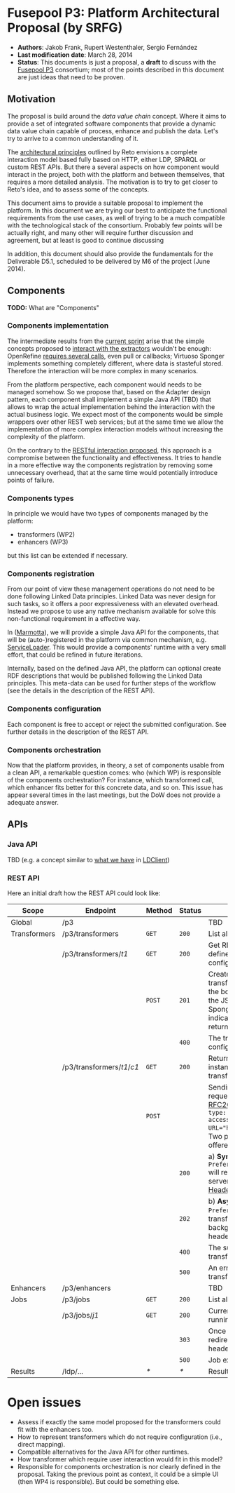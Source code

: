 # Fusepool P3: Platform Architectural Proposal (by SRFG)

* **Authors**: Jakob Frank, Rupert Westenthaler, Sergio Fernández
* **Last modification date**: March 28, 2014
* **Status**: This documents is just a proposal, a **draft** to discuss with the [Fusepool P3](http://www.fusepool.eu/p3) consortium; most of the points described in this document are just ideas that need to be proven.

## Motivation

The proposal is build around the _data value chain_ concept. Where it aims to provide a 
set of integrated software components that provide a dynamic data value chain capable of 
process, enhance and publish the data. Let's try to arrive to a common understanding of it.

The [architectural principles](https://github.com/fusepoolP3/overall-architecture/blob/master/architectural-principles.md)
outlined by Reto envisions a complete interaction model based fully based on HTTP, 
either LDP, SPARQL or custom REST APIs. But there a several aspects on how component 
would interact in the project, both with the platform and between themselves, 
that requires a more detailed analysis. The motivation is to try to get closer to Reto's 
idea, and to assess some of the concepts.

This document aims to provide a suitable proposal to implement the platform. In 
this document we are trying our best to anticipate the functional requirements 
from the use cases, as well of trying to be a much compatible with the technological 
stack of the consortium. Probably few points will be actually right, and many other 
will require further discussion and agreement, but at least is good to continue 
discussing

In addition, this document should also provide the fundamentals for the Deliverable 
D5.1, scheduled to be delivered by M6 of the project (June 2014).

## Components
**TODO:** What are "Components"
### Components implementation

The intermediate results from the [current sprint](https://easybacklog.com/accounts/4748/backlogs/54217#2) 
arise that the simple concepts proposed to 
[interact with the extractors](https://github.com/fusepoolP3/overall-architecture/blob/master/data-extractor-importer-api.md)
wouldn't be enough: OpenRefine [requires several calls](https://docs.google.com/a/spaziodati.eu/document/d/18Dup7hT2DMMCK6MP8IpnKSEM9YjKSY-cVTjC36P9_Kw), 
even pull or callbacks; Virtuoso Sponger implements something completely different,
where data is stasteful stored. Therefore the interaction will be more complex
in many scenarios.

From the platform perspective, each component would needs to be managed somehow. 
So we propose that, based on the Adapter design pattern, each component shall 
implement a simple Java API (TBD) that allows to wrap the actual implementation 
behind the interaction with the actual business logic. We expect most of the components 
would be simple wrappers over other REST web services; but at the same time we allow 
the implementation of more complex interaction models without increasing the complexity 
of the platform.

On the contrary to the [RESTful interaction proposed](https://github.com/fusepoolP3/overall-architecture/blob/master/data-extractor-importer-api.md),
this approach is a compromise between the functionality and effectiveness. It tries
to handle in a more effective way the components registration by removing some 
unnecessary overhead, that at the same time would potentially introduce points of 
failure.

### Components types

In principle we would have two types of components managed by the platform:

* transformers (WP2)
* enhancers (WP3)

but this list can be extended if necessary.

### Components registration

From our point of view these management operations do not need to be done following
Linked Data principles. Linked Data was never design for such tasks, so it offers
a poor expressiveness with an elevated overhead. Instead we propose to use any native 
mechanism available for solve this non-functional requirement in a effective way.

In ([Marmotta](http://marmotta.apache.org)), we will provide a simple 
Java API for the components, that will be (auto-)registered in the platform via common mechanism, 
e.g. [ServiceLoader](http://docs.oracle.com/javase/7/docs/api/index.html?java/util/ServiceLoader.html). This would provide a components' runtime with a very small effort,
that could be refined in future iterations.

Internally, based on the defined Java API, the platform can optional create
RDF descriptions that would be published following the Linked Data principles. 
This meta-data can be used for further steps of the workflow (see the details in the description 
of the REST API). 

### Components configuration

Each component is free to accept or reject the submitted configuration. See further details 
in the description of the REST API.

### Components orchestration

Now that the platform provides, in theory, a set of components usable from a clean API,
a remarkable question comes: who (which WP) is responsible of the components orchestration?
For instance, which transformed call, which enhancer fits better for this concrete data, 
and so on. This issue has appear several times in the last meetings, but the DoW does not
provide a adequate answer. 

## APIs

### Java API

TBD (e.g. a concept similar to
[what we have](https://git-wip-us.apache.org/repos/asf?p=marmotta.git;a=blob;f=libraries/ldclient/ldclient-api/src/main/java/org/apache/marmotta/ldclient/api/provider/DataProvider.java;h=5d0fda3d01dce4b5349c16e8df6097165bb873cb;hb=develop#l35) in [LDClient](http://marmotta.apache.org/ldclient))

### REST API

Here an initial draft how the REST API could look like:

| Scope                  | Endpoint                      | Method  | Status | Description
| ---------------------- | ----------------------------- | ------- | ------ | -----------------------------------------------------------------------------------------------------
| Global                 | /p3                           |         |        | TBD
| Transformers           | /p3/transformers              | `GET`   | `200`  | List all available transformers.  
|                        | /p3/transformers/_t1_         | `GET`   | `200`  | Get RDF description (vocab to be defined), including all available configurations.
|                        |                               | `POST`  | `201`  | Creates a instance of the transformer with the configuration in the body (in the case of BatchRefine the JSON script, XSLT for the Sponger, etc). The `Slug` header indicates name preference. `Location` returns the created endpoint.
|                        |                               |         | `400`  | The transformer does not accept the configuration submitted.
|                        | /p3/transformers/_t1_/_c1_    | `GET`   | `200`  | Return the raw configuration of the instance. `Link` header to the transformer it belongs to.
|                        |                               | `POST`  |        | Sending the original data in the request body, or by reference using [RFC2017](http://tools.ietf.org/html/rfc2017) (using the header `Content-type: message/external-body; access-type=URL; URL="http://example.org/file.csv"`). Two processing options would be offered:
|                        |                               |         | `200`  | a) **Synchronous**: with header `Prefer: return="representation"` will return the transformed data, no server-side storage (see [Prefer Header for HTTP](http://tools.ietf.org/html/draft-snell-http-prefer-18#section-4)).
|                        |                               |         | `202`  | b) **Asynchronous**: with header `Prefer: respond-async` the transformation will be executed in background, returning a `Location` header to the job.
|                        |                               |         | `400`  | The submitted data cannot be transformed.
|                        |                               |         | `500`  | An error has occurred during transformation (when synchronous).   
| Enhancers              | /p3/enhancers                 |         |        | TBD 
| Jobs                   | /p3/jobs                      | `GET`   | `200`  | List all running jobs (TBD). 
|                        | /p3/jobs/_j1_                 | `GET`   | `200`  | Current status while the job is running. 
|                        |                               |         | `303`  | Once the job has been complete, it redirects to the result (`Location` header). 
|                        |                               |         | `500`  | Job execution error.
| Results                | /ldp/...                      | _*_     | _*_    | Result (Regular LDP interaction). 

# Open issues

* Assess if exactly the same model proposed for the transformers could fit with the enhancers too.
* How to represent transformers which do not require configuration (i.e., direct mapping).
* Compatible alternatives for the Java API for other runtimes.
* How transformer which require user interaction would fit in this model?
* Responsible for components orchestration is nor clearly defined in the proposal. Taking the previous point as context, it could be a simple UI (then WP4 is responsible). But could be something else.

